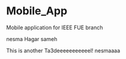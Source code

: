 # Mobile_App
Mobile application for IEEE FUE branch

nesma
Hagar sameh 

This is another Ta3deeeeeeeeeeel!
nesmaaaa
